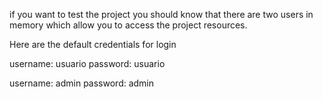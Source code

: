 if you want to test the project you should know that there are two users in memory which allow you to access the project resources.

Here are the default credentials for login

username: usuario
password: usuario

username: admin
password: admin
